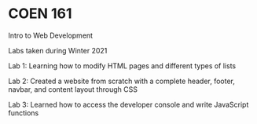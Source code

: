 # COEN 161

Intro to Web Development

Labs taken during Winter 2021

Lab 1: Learning how to modify HTML pages and different types of lists

Lab 2: Created a website from scratch with a complete header, footer, navbar, and content layout through CSS

Lab 3: Learned how to access the developer console and write JavaScript functions
